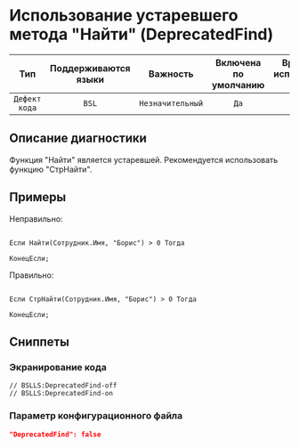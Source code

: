 # Использование устаревшего метода "Найти" (DeprecatedFind)

|      Тип      |    Поддерживаются<br>языки    |     Важность     |    Включена<br>по умолчанию    |    Время на<br>исправление (мин)    |     Теги     |
|:-------------:|:-----------------------------:|:----------------:|:------------------------------:|:-----------------------------------:|:------------:|
| `Дефект кода` |             `BSL`             | `Незначительный` |              `Да`              |                 `2`                 | `deprecated` |

<!-- Блоки выше заполняются автоматически, не трогать -->
## Описание диагностики

Функция "Найти" является устаревшей. Рекомендуется использовать функцию "СтрНайти".

## Примеры

Неправильно:

```bsl

Если Найти(Сотрудник.Имя, "Борис") > 0 Тогда

КонецЕсли; 

```


Правильно:

```bsl

Если СтрНайти(Сотрудник.Имя, "Борис") > 0 Тогда

КонецЕсли; 

```

## Сниппеты

<!-- Блоки ниже заполняются автоматически, не трогать -->
### Экранирование кода

```bsl
// BSLLS:DeprecatedFind-off
// BSLLS:DeprecatedFind-on
```

### Параметр конфигурационного файла

```json
"DeprecatedFind": false
```
